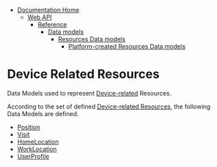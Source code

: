 * [Documentation Home](../../../../../../README.md)  
  * [Web API](../../../../../index.md)  
    * [Reference](../../../../index.md)
      * [Data models](../../../index.md)
        * [Resources Data models](../../index.md)
          * [Platform-created Resources Data models](../index.md)

# Device Related Resources


Data Models used to represent [Device-related](../../../../../concepts/resource-definition.md) Resources.

According to the set of defined [Device-related Resources](../../../../resources/platform-created/device-related/index.md), the following Data Models are defined.

* [Position](detected-position.md)
* [Visit](visit.md)
* [HomeLocation](home-location.md)
* [WorkLocation](work-location.md)
* [UserProfile](profile.md)
